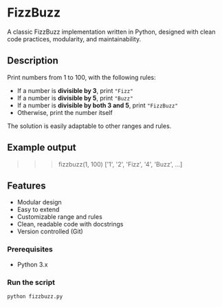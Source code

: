 # FizzBuzz

A classic FizzBuzz implementation written in Python, 
designed with clean code practices, modularity, and maintainability.

## Description

Print numbers from 1 to 100, with the following rules:

- If a number is **divisible by 3**, print `"Fizz"`
- If a number is **divisible by 5**, print `"Buzz"`
- If a number is **divisible by both 3 and 5**, print `"FizzBuzz"`
- Otherwise, print the number itself

The solution is easily adaptable to other ranges and rules.

## Example output

>>> fizzbuzz(1, 100)
['1', '2', 'Fizz', '4', 'Buzz', ...]

##  Features

- Modular design
- Easy to extend
- Customizable range and rules
- Clean, readable code with docstrings
- Version controlled (Git)

### Prerequisites
- Python 3.x

### Run the script

```bash
python fizzbuzz.py
